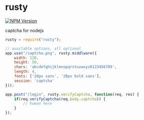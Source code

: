 # rusty

[![NPM Version][npm-image]][npm-url]

captcha for nodejs

```javascript
rusty = require("rusty");

// available options, all optional
app.use("/captcha.png", rusty.middlware({
    width: 120,
    height: 50,
    chars: 'abcdefghijklmnopqrstuvwxyz0123456789',
    length: 4,
    fonts: ['20px sans', '20px bold sans'],
    session: 'captcha'
}));

app.post("/login", rusty.verifyCaptcha, function(req, res) {
    if(req.verifyCaptcha(req.body.captcha)) {
        // human here
    }
});
```

[npm-image]: https://img.shields.io/npm/v/rusty.svg?style=flat
[npm-url]: https://npmjs.org/package/rusty
